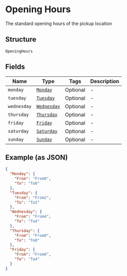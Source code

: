 
# Opening Hours

The standard opening hours of the pickup location

## Structure

`OpeningHours`

## Fields

| Name | Type | Tags | Description |
|  --- | --- | --- | --- |
| `monday` | [`Monday`](../../doc/models/monday.md) | Optional | - |
| `tuesday` | [`Tuesday`](../../doc/models/tuesday.md) | Optional | - |
| `wednesday` | [`Wednesday`](../../doc/models/wednesday.md) | Optional | - |
| `thursday` | [`Thursday`](../../doc/models/thursday.md) | Optional | - |
| `friday` | [`Friday`](../../doc/models/friday.md) | Optional | - |
| `saturday` | [`Saturday`](../../doc/models/saturday.md) | Optional | - |
| `sunday` | [`Sunday`](../../doc/models/sunday.md) | Optional | - |

## Example (as JSON)

```json
{
  "Monday": {
    "From": "From0",
    "To": "To0"
  },
  "Tuesday": {
    "From": "From2",
    "To": "To2"
  },
  "Wednesday": {
    "From": "From4",
    "To": "To4"
  },
  "Thursday": {
    "From": "From0",
    "To": "To0"
  },
  "Friday": {
    "From": "From6",
    "To": "To4"
  }
}
```

